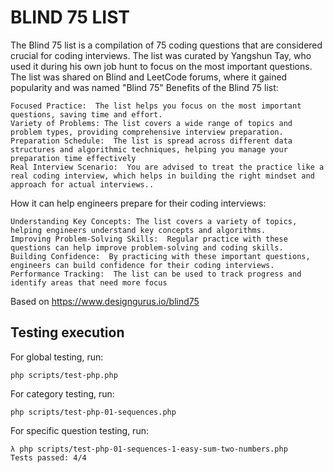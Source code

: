 # BLIND 75 LIST

The Blind 75 list is a compilation of 75 coding questions that are considered crucial for coding interviews. The list was curated by Yangshun Tay, who used it during his own job hunt to focus on the most important questions. The list was shared on Blind and LeetCode forums, where it gained popularity and was named "Blind 75"
Benefits of the Blind 75 list:

    Focused Practice:  The list helps you focus on the most important questions, saving time and effort.
    Variety of Problems: The list covers a wide range of topics and problem types, providing comprehensive interview preparation.
    Preparation Schedule:  The list is spread across different data structures and algorithmic techniques, helping you manage your preparation time effectively
    Real Interview Scenario:  You are advised to treat the practice like a real coding interview, which helps in building the right mindset and approach for actual interviews..

How it can help engineers prepare for their coding interviews:

    Understanding Key Concepts: The list covers a variety of topics, helping engineers understand key concepts and algorithms.
    Improving Problem-Solving Skills:  Regular practice with these questions can help improve problem-solving and coding skills.
    Building Confidence:  By practicing with these important questions, engineers can build confidence for their coding interviews.
    Performance Tracking:  The list can be used to track progress and identify areas that need more focus

Based on https://www.designgurus.io/blind75

## Testing execution

For global testing, run:

    php scripts/test-php.php

For category testing, run:

    php scripts/test-php-01-sequences.php

For specific question testing, run:

    λ php scripts/test-php-01-sequences-1-easy-sum-two-numbers.php
    Tests passed: 4/4
